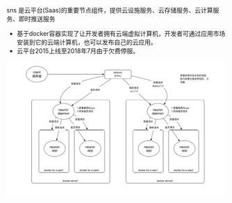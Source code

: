 sns 是云平台(Saas)的重要节点组件，提供云设施服务、云存储服务、云计算服务、即时推送服务

- 基于docker容器实现了让开发者拥有云端虚拟计算机，开发者可通过应用市场安装到它的云端计算机，也可以发布自己的云应用。
- 云平台2015上线至2018年7月由于欠费停服。

![Image text](https://github.com/carocean/cj.lns.sns/blob/master/document/img/sos7.jpg)